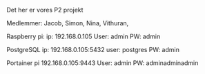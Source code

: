 Det her er vores P2 projekt

Medlemmer:
Jacob,
Simon,
Nina,
Vithuran,


Raspberry pi:
ip:     192.168.0.105
User:   admin
PW:     admin

PostgreSQL
ip:     192.168.0.105:5432
user:   postgres
PW:     admin

Portainer
pi      192.168.0.105:9443
User:   admin
PW:     adminadminadmin
